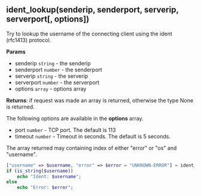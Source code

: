 ## ident_lookup(senderip, senderport, serverip, serverport[, options])
Try to lookup the username of the connecting client using the ident (rfc1413) protocol.

**Params**

- senderip `string` - the senderip
- senderport `number` - the senderport
- serverip `string` - the serverip
- serverport `number` - the serverport
- options `array` - options array

**Returns**: if request was made an array is returned, otherwise the type None is returned.

The following options are available in the **options** array.

- port `number` - TCP port. The default is 113
- timeout `number` - Timeout in seconds. The default is 5 seconds.

The array returned may containing index of either "error" or "os" and "username".

``` php
["username" => $username, "error" => $error = "UNKNOWN-ERROR"] = ident_lookup($senderip, $senderport, $serverip, $serverport);
if (is_string($username))
    echo "Ident: $username";
else
    echo "Error: $error";
```
